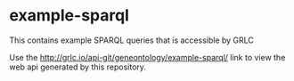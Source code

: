 # example-sparql
This contains example SPARQL queries that is accessible by GRLC

Use the http://grlc.io/api-git/geneontology/example-sparql/ link to view the
web api generated by this repository. 
